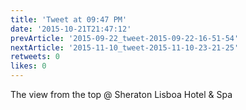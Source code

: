 ```yaml
---
title: 'Tweet at 09:47 PM'
date: '2015-10-21T21:47:12'
prevArticle: '2015-09-22_tweet-2015-09-22-16-51-54'
nextArticle: '2015-11-10_tweet-2015-11-10-23-21-25'
retweets: 0
likes: 0
---
```

The view from the top @ Sheraton Lisboa Hotel &amp; Spa